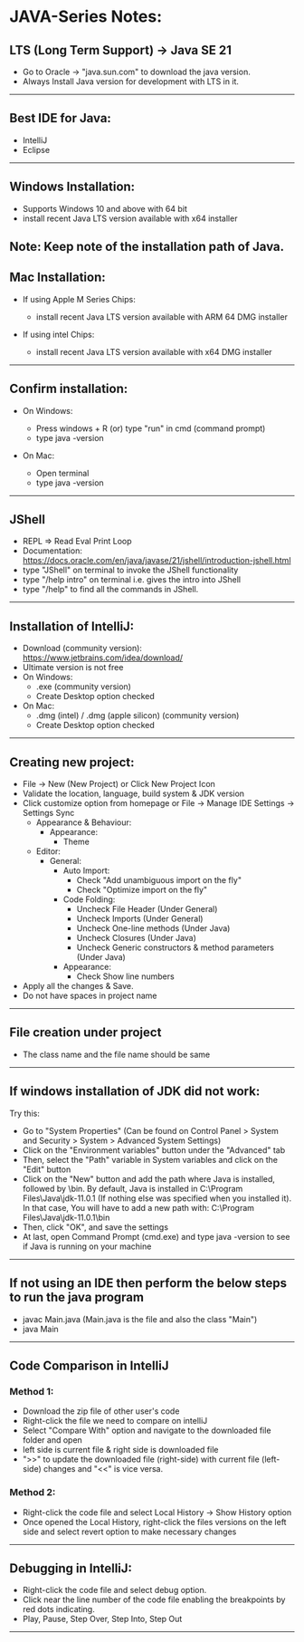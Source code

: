 # JAVA-Series Notes:

## LTS (Long Term Support) -> Java SE 21
- Go to Oracle -> "java.sun.com" to download the java version.
- Always Install Java version for development with LTS in it.
-----
## Best IDE for Java:
- IntelliJ
- Eclipse
-----
## Windows Installation:
- Supports Windows 10 and above with 64 bit
- install recent Java LTS version available with x64 installer

Note: Keep note of the installation path of Java.
-----
## Mac Installation:
- If using Apple M Series Chips:
    - install recent Java LTS version available with ARM 64 DMG installer

- If using intel Chips:
    - install recent Java LTS version available with x64 DMG installer
-----
## Confirm installation:
- On Windows:
    - Press windows + R (or) type "run" in cmd (command prompt)
    - type java -version

- On Mac:
    - Open terminal
    - type java -version
-----
## JShell
- REPL => Read Eval Print Loop
- Documentation: https://docs.oracle.com/en/java/javase/21/jshell/introduction-jshell.html
- type "JShell" on terminal to invoke the JShell functionality
- type "/help intro" on terminal i.e. gives the intro into JShell
- type "/help" to find all the commands in JShell.
-----
## Installation of IntelliJ:
- Download (community version): https://www.jetbrains.com/idea/download/
- Ultimate version is not free
- On Windows:
    - .exe (community version)
    - Create Desktop option checked
- On Mac:
    - .dmg (intel) / .dmg (apple silicon) (community version)
    - Create Desktop option checked
-----
## Creating new project:
- File -> New (New Project) or Click New Project Icon
- Validate the location, language, build system & JDK version
- Click customize option from homepage or File -> Manage IDE Settings -> Settings Sync
    - Appearance & Behaviour:
        - Appearance:
            - Theme
    - Editor:
        - General:
            - Auto Import:
                - Check "Add unambiguous import on the fly"
                - Check "Optimize import on the fly"
            - Code Folding:
                - Uncheck File Header (Under General)
                - Uncheck Imports (Under General)
                - Uncheck One-line methods (Under Java)
                - Uncheck Closures (Under Java)
                - Uncheck Generic constructors & method parameters (Under Java)
            - Appearance:
                - Check Show line numbers
- Apply all the changes & Save.
- Do not have spaces in project name
-----
## File creation under project
- The class name and the file name should be same
-----
## If windows installation of JDK did not work:
Try this:
- Go to "System Properties" (Can be found on Control Panel > System and Security > System > Advanced System Settings)
- Click on the "Environment variables" button under the "Advanced" tab
- Then, select the "Path" variable in System variables and click on the "Edit" button
- Click on the "New" button and add the path where Java is installed, followed by \bin. By default, Java is installed in C:\Program Files\Java\jdk-11.0.1 (If nothing else was specified when you installed it). In that case, You will have to add a new path with: C:\Program Files\Java\jdk-11.0.1\bin
- Then, click "OK", and save the settings
- At last, open Command Prompt (cmd.exe) and type java -version to see if Java is running on your machine
-----
## If not using an IDE then perform the below steps to run the java program
- javac Main.java (Main.java is the file and also the class "Main")
- java Main
-----
## Code Comparison in IntelliJ
### Method 1:
- Download the zip file of other user's code 
- Right-click the file we need to compare on intelliJ
- Select "Compare With" option and navigate to the downloaded file folder and open
- left side is current file & right side is downloaded file
- ">>" to update the downloaded file (right-side) with current file (left-side) changes and "<<" is vice versa.
### Method 2:
- Right-click the code file and select Local History -> Show History option
- Once opened the Local History, right-click the files versions on the left side and select revert option to make necessary changes
-----
## Debugging in IntelliJ:
- Right-click the code file and select debug option.
- Click near the line number of the code file enabling the breakpoints by red dots indicating.
- Play, Pause, Step Over, Step Into, Step Out
-----